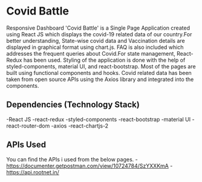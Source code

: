 # Covid Battle

Responsive Dashboard 'Covid Battle' is a Single Page Application created using React JS which displays the covid-19 related data of our country.For better understanding, State-wise covid data and Vaccination details are displayed in graphical format using chart.js. FAQ is also included which addresses the frequent queries about Covid.For state management, React-Redux has been used. Styling of the application is done with the help of styled-components, material UI, and react-bootstrap. Most of the pages are built using functional components and hooks. Covid related data has been taken from open source APIs using the Axios library and integrated into the components.

## Dependencies (Technology Stack)

-React JS
-react-redux
-styled-components
-react-bootstrap
-material UI
-react-router-dom
-axios
-react-chartjs-2

## APIs Used

You can find the APIs i used from the below pages. -https://documenter.getpostman.com/view/10724784/SzYXXKmA -https://api.rootnet.in/
